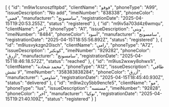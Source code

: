 [
  {
    "id": "m9iw1csnoszfltpbd",
    "clientName": "فوفو",
    "phoneType": "A99",
    "issueDescription": "No add",
    "imeiNumber": "838338",
    "phoneColor": "فضي",
    "manufacturer": "سامسونج",
    "registrationDate": "2025-04-15T19:20:53.255Z",
    "status": "registered"
  },
  {
    "id": "m9iv5a703d4z6wmqu",
    "clientName": "اخر",
    "phoneType": "A1",
    "issueDescription": "وبني",
    "imeiNumber": "8484",
    "phoneColor": "أسود",
    "manufacturer": "سامسونج",
    "registrationDate": "2025-04-15T18:55:56.892Z",
    "status": "registered"
  },
  {
    "id": "m9iusvykzgn20isch",
    "clientName": "رامي",
    "phoneType": "A72",
    "issueDescription": "كونكتر",
    "imeiNumber": "929282",
    "phoneColor": "أزرق",
    "manufacturer": "سامسونج",
    "registrationDate": "2025-04-15T18:46:18.572Z",
    "status": "reached"
  },
  {
    "id": "m9ius2wxwy8ohwx1i",
    "clientName": "محمد شحادة",
    "phoneType": "A12",
    "issueDescription": "طافي لا تشش",
    "imeiNumber": "358383838284",
    "phoneColor": "أزرق",
    "manufacturer": "شاومي",
    "registrationDate": "2025-04-15T18:45:40.930Z",
    "status": "delivered"
  },
  {
    "id": "m9iw2cy5bb9encfe5",
    "clientName": "مو",
    "phoneType": "Ius",
    "issueDescription": "مسنسه",
    "imeiNumber": "92828",
    "phoneColor": "آخر",
    "manufacturer": "نوكيا",
    "registrationDate": "2025-04-15T19:21:40.109Z",
    "status": "registered"
  }
]